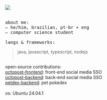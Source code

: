 <img src="https://github.com/user-attachments/assets/a420003c-308f-4c73-9c59-9d9cbe9c51f5" align="left"></img>
<samp>
 <br>
 <br>
 <br>
about me: <br>
    &ndash; he/him, brazilian, pt-br + eng <br>
    &ndash; computer science student <br> <br>
langs & frameworks: <br>
> java, javascript, typescript, nodejs <br> <br>

open-source contributions: <br>
[octopost-frontend](https://github.com/devhatt/octopost): front-end social media SSO <br>
[octopost-backend](https://github.com/devhatt/octopost-backend): back-end social media SSO<br>
[petdex-backend](https://github.com/devhatt/pet-dex-backend): pet pokedex<br> <br>
os: Ubuntu 24.04.1
</samp>
